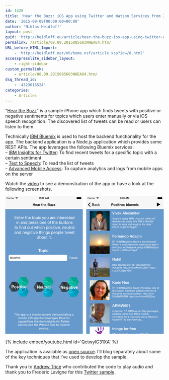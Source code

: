 ```yaml
---
id: 1420
title: 'Hear the Buzz: iOS App using Twitter and Watson Services from IBM Bluemix'
date: '2015-09-08T00:00:00+00:00'
author: 'Niklas Heidloff'
layout: post
guid: 'http://heidloff.eu/article/hear-the-buzz-ios-app-using-twitter-and-watson-services-from-ibm-bluemix/'
permalink: /article/08.09.2015085603NHEA64.htm/
URL_before_HTML_Import:
    - 'http://heidloff.net/nh/home.nsf/article.xsp?id=/8.html'
accesspresslite_sidebar_layout:
    - right-sidebar
custom_permalink:
    - article/08.09.2015085603NHEA64.htm/
dsq_thread_id:
    - '4323016524'
categories:
    - Articles
---
```


 “[Hear the Buzz](https://github.com/IBM-Bluemix/hear-the-buzz)” is a sample iPhone app which finds tweets with positive or negative sentiments for topics which users enter manually or via iOS speech recognition. The discovered list of tweets can be read or users can listen to them.

 Technically [IBM Bluemix](https://bluemix.net/) is used to host the backend functionality for the app. The backend application is a Node.js application which provides some REST APIs. The app leverages the following Bluemix services:   
 – [IBM Insights for Twitter](https://console.ng.bluemix.net/catalog/ibm-insights-for-twitter/): To find recent tweets for a specific topic with a certain sentiment   
 – [Text to Speech](https://console.ng.bluemix.net/catalog/text-to-speech/): To read the list of tweets   
 – [Advanced Mobile Access](https://console.ng.bluemix.net/catalog/advanced-mobile-access/): To capture analytics and logs from mobile apps on the server

 Watch the [video](http://www.youtube.com/watch?v=QctwylG31XA) to see a demonstration of the app or have a look at the following screenshots.

![image](/assets/img/2015/09/hear-the-buzz.png)

{% include embed/youtube.html id='QctwylG31XA' %}

 The application is available as [open source](https://github.com/IBM-Bluemix/hear-the-buzz). I’ll blog separately about some of the key techniques that I’ve used to develop the sample.

 Thank you to [Andrew Trice](http://www.tricedesigns.com/) who contributed the code to play audio and thank you to Frederic Lavigne for this [Twitter sample](https://developer.ibm.com/bluemix/2015/09/01/sample-ibm-insights-for-twitter/).
